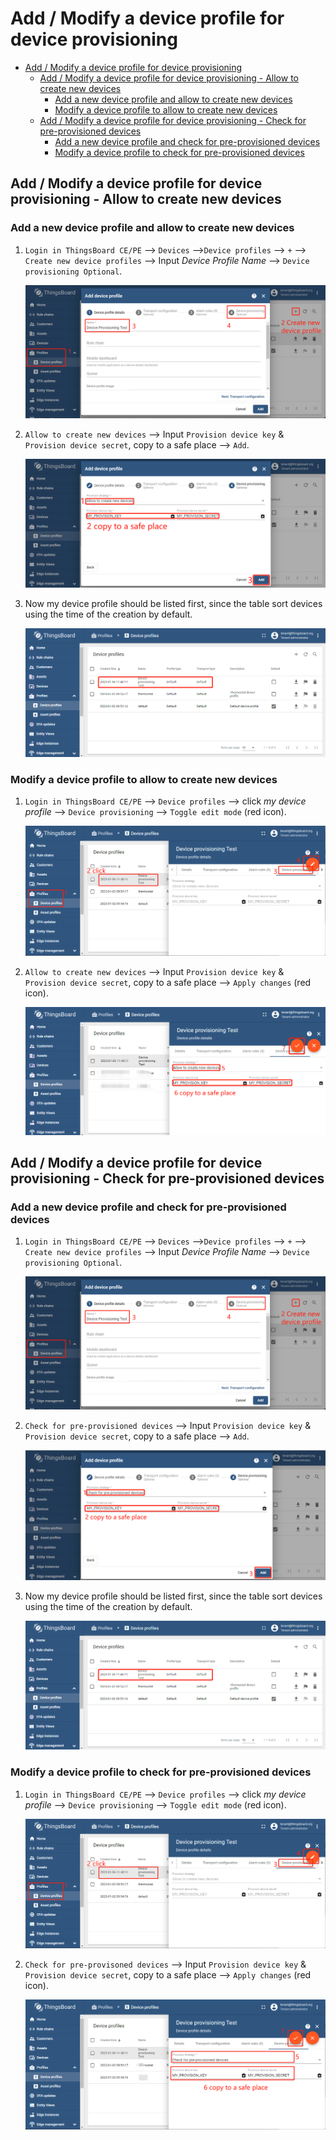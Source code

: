 # Add / Modify a device profile for device provisioning

- [Add / Modify a device profile for device provisioning](#add--modify-a-device-profile-for-device-provisioning)
  - [Add / Modify a device profile for device provisioning - Allow to create new devices](#add--modify-a-device-profile-for-device-provisioning---allow-to-create-new-devices)
    - [Add a new device profile and allow to create new devices](#add-a-new-device-profile-and-allow-to-create-new-devices)
    - [Modify a device profile to allow to create new devices](#modify-a-device-profile-to-allow-to-create-new-devices)
  - [Add / Modify a device profile for device provisioning - Check for pre-provisioned devices](#add--modify-a-device-profile-for-device-provisioning---check-for-pre-provisioned-devices)
    - [Add a new device profile and check for pre-provisioned devices](#add-a-new-device-profile-and-check-for-pre-provisioned-devices)
    - [Modify a device profile to check for pre-provisioned devices](#modify-a-device-profile-to-check-for-pre-provisioned-devices)


## Add / Modify a device profile for device provisioning - Allow to create new devices

### Add a new device profile and allow to create new devices

1. `Login in ThingsBoard CE/PE` --> `Devices` -->`Device profiles` --> `+`  --> `Create new device profiles` --> Input *Device Profile Name* --> `Device provisioning Optional`.

    ![image](images/add-or-modify-device-profile-for-device-provisioning/add-device-profile-1.png)

1. `Allow to create new devices` --> Input `Provision device key` & `Provision device secret`, copy to a safe place --> `Add`.

    ![image](images/add-or-modify-device-profile-for-device-provisioning/add-device-profile-and-allow-to-create-new-devices-2.png)

1. Now my device profile should be listed first, since the table sort devices using the time of the creation by default.

    ![image](images/add-or-modify-device-profile-for-device-provisioning/add-device-profile-3.png)

### Modify a device profile to allow to create new devices

1. `Login in ThingsBoard CE/PE` --> `Device profiles` --> click *my device profile*  --> `Device provisioning` --> `Toggle edit mode` (red icon).

    ![image](images/add-or-modify-device-profile-for-device-provisioning/modify-device-profile-1.png)

1. `Allow to create new devices` --> Input `Provision device key` & `Provision device secret`, copy to a safe place --> `Apply changes` (red icon).

    ![image](images/add-or-modify-device-profile-for-device-provisioning/modify-device-profile-to-allow-to-create-new-devices-2.png)


## Add / Modify a device profile for device provisioning - Check for pre-provisioned devices

### Add a new device profile and check for pre-provisioned devices

1. `Login in ThingsBoard CE/PE` --> `Devices` -->`Device profiles` --> `+`  --> `Create new device profiles` --> Input *Device Profile Name* --> `Device provisioning Optional`.

    ![image](images/add-or-modify-device-profile-for-device-provisioning/add-device-profile-1.png)

1. `Check for pre-provisioned devices` --> Input `Provision device key` & `Provision device secret`, copy to a safe place --> `Add`.

    ![image](images/add-or-modify-device-profile-for-device-provisioning/add-device-profile-and-check-for-pre-provisioned-devices-2.png)

1. Now my device profile should be listed first, since the table sort devices using the time of the creation by default.

    ![image](images/add-or-modify-device-profile-for-device-provisioning/add-device-profile-3.png)


### Modify a device profile to check for pre-provisioned devices

1. `Login in ThingsBoard CE/PE` --> `Device profiles` --> click *my device profile*  --> `Device provisioning` --> `Toggle edit mode` (red icon).

    ![image](images/add-or-modify-device-profile-for-device-provisioning/modify-device-profile-1.png)

1. `Check for pre-provisoned devices` --> Input `Provision device key` & `Provision device secret`, copy to a safe place --> `Apply changes` (red icon).

    ![image](images/add-or-modify-device-profile-for-device-provisioning/modify-device-profile-to-check-for-pre-provisioned-devices-2.png)